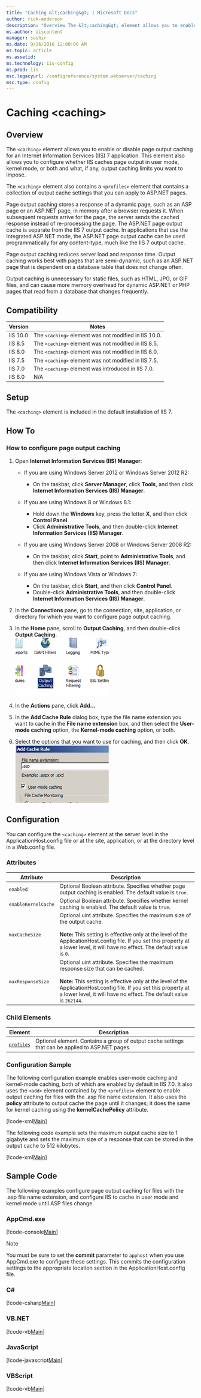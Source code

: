 ```yaml
---
title: "Caching &lt;caching&gt; | Microsoft Docs"
author: rick-anderson
description: "Overview The &lt;caching&gt; element allows you to enable or disable page output caching for an Internet Information Services (IIS) 7 application. This eleme..."
ms.author: iiscontent
manager: soshir
ms.date: 9/26/2016 12:00:00 AM
ms.topic: article
ms.assetid: 
ms.technology: iis-config
ms.prod: iis
msc.legacyurl: /configreference/system.webserver/caching
msc.type: config
---
```

Caching &lt;caching&gt;
====================
<a id="001"></a>
## Overview

The `<caching>` element allows you to enable or disable page output caching for an Internet Information Services (IIS) 7 application. This element also allows you to configure whether IIS caches page output in user mode, kernel mode, or both and what, if any, output caching limits you want to impose.

The `<caching>` element also contains a `<profiles>` element that contains a collection of output cache settings that you can apply to ASP.NET pages.

Page output caching stores a response of a dynamic page, such as an ASP page or an ASP.NET page, in memory after a browser requests it. When subsequent requests arrive for the page, the server sends the cached response instead of re-processing the page. The ASP.NET page output cache is separate from the IIS 7 output cache. In applications that use the Integrated ASP.NET mode, the ASP.NET page output cache can be used programmatically for any content-type, much like the IIS 7 output cache.

Page output caching reduces server load and response time. Output caching works best with pages that are semi-dynamic, such as an ASP.NET page that is dependent on a database table that does not change often.

Output caching is unnecessary for static files, such as HTML, JPG, or GIF files, and can cause more memory overhead for dynamic ASP.NET or PHP pages that read from a database that changes frequently.

<a id="002"></a>
## Compatibility

| Version | Notes |
| --- | --- |
| IIS 10.0 | The `<caching>` element was not modified in IIS 10.0. |
| IIS 8.5 | The `<caching>` element was not modified in IIS 8.5. |
| IIS 8.0 | The `<caching>` element was not modified in IIS 8.0. |
| IIS 7.5 | The `<caching>` element was not modified in IIS 7.5. |
| IIS 7.0 | The `<caching>` element was introduced in IIS 7.0. |
| IIS 6.0 | N/A |

<a id="003"></a>
## Setup

The `<caching>` element is included in the default installation of IIS 7.

<a id="004"></a>
## How To

### How to configure page output caching

1. Open **Internet Information Services (IIS) Manager**: 

    - If you are using Windows Server 2012 or Windows Server 2012 R2: 

        - On the taskbar, click **Server Manager**, click **Tools**, and then click **Internet Information Services (IIS) Manager**.
    - If you are using Windows 8 or Windows 8.1: 

        - Hold down the **Windows** key, press the letter **X**, and then click **Control Panel**.
        - Click **Administrative Tools**, and then double-click **Internet Information Services (IIS) Manager**.
    - If you are using Windows Server 2008 or Windows Server 2008 R2: 

        - On the taskbar, click **Start**, point to **Administrative Tools**, and then click **Internet Information Services (IIS) Manager**.
    - If you are using Windows Vista or Windows 7: 

        - On the taskbar, click **Start**, and then click **Control Panel**.
        - Double-click **Administrative Tools**, and then double-click **Internet Information Services (IIS) Manager**.
2. In the **Connections** pane, go to the connection, site, application, or directory for which you want to configure page output caching.
3. In the **Home** pane, scroll to **Output Caching**, and then double-click **Output Caching**.  
    [![](index/_static/image2.png)](index/_static/image1.png)
4. In the **Actions** pane, click **Add...**
5. In the **Add Cache Rule** dialog box, type the file name extension you want to cache in the **File name extension** box, and then select the **User-mode caching** option, the **Kernel-mode caching** option, or both.
6. Select the options that you want to use for caching, and then click **OK**.  
    [![](index/_static/image4.png)](index/_static/image3.png)

<a id="005"></a>
## Configuration

You can configure the `<caching>` element at the server level in the ApplicationHost.config file or at the site, application, or at the directory level in a Web.config file.

### Attributes

| Attribute | Description |
| --- | --- |
| `enabled` | Optional Boolean attribute. Specifies whether page output caching is enabled. The default value is `true`. |
| `enableKernelCache` | Optional Boolean attribute. Specifies whether kernel caching is enabled. The default value is `true`. |
| `maxCacheSize` | Optional uint attribute. Specifies the maximum size of the output cache. <br><br>**Note:** This setting is effective only at the level of the ApplicationHost.config file. If you set this property at a lower level, it will have no effect. The default value is `0`. |
| `maxResponseSize` | Optional uint attribute. Specifies the maximum response size that can be cached. <br><br>**Note:** This setting is effective only at the level of the ApplicationHost.config file. If you set this property at a lower level, it will have no effect. The default value is `262144`. |

### Child Elements

| Element | Description |
| --- | --- |
| [`profiles`](profiles/index.md) | Optional element. Contains a group of output cache settings that can be applied to ASP.NET pages. |

### Configuration Sample

The following configuration example enables user-mode caching and kernel-mode caching, both of which are enabled by default in IIS 7.0. It also uses the `<add>` element contained by the `<profiles>` element to enable output caching for files with the .asp file name extension. It also uses the **policy** attribute to output cache the page until it changes; it does the same for kernel caching using the **kernelCachePolicy** attribute.

[!code-xml[Main](index/samples/sample1.xml)]

The following code example sets the maximum output cache size to 1 gigabyte and sets the maximum size of a response that can be stored in the output cache to 512 kilobytes.

[!code-xml[Main](index/samples/sample2.xml)]

<a id="006"></a>
## Sample Code

The following examples configure page output caching for files with the .asp file name extension, and configure IIS to cache in user mode and kernel mode until ASP files change.

### AppCmd.exe

[!code-console[Main](index/samples/sample3.cmd)]

> [!NOTE]
> You must be sure to set the **commit** parameter to `apphost` when you use AppCmd.exe to configure these settings. This commits the configuration settings to the appropriate location section in the ApplicationHost.config file.

### C#

[!code-csharp[Main](index/samples/sample4.cs)]

### VB.NET

[!code-vb[Main](index/samples/sample5.vb)]

### JavaScript

[!code-javascript[Main](index/samples/sample6.js)]

### VBScript

[!code-vb[Main](index/samples/sample7.vb)]